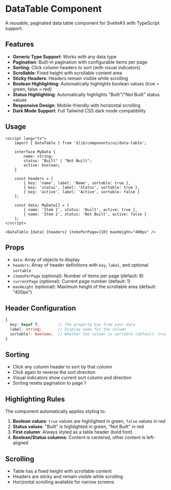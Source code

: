 # DataTable Component

A reusable, paginated data table component for SvelteKit with TypeScript support.

## Features

- **Generic Type Support**: Works with any data type
- **Pagination**: Built-in pagination with configurable items per page
- **Sorting**: Click column headers to sort (with visual indicators)
- **Scrollable**: Fixed height with scrollable content area
- **Sticky Headers**: Headers remain visible while scrolling
- **Boolean Highlighting**: Automatically highlights boolean values (true = green, false = red)
- **Status Highlighting**: Automatically highlights "Built"/"Not Built" status values
- **Responsive Design**: Mobile-friendly with horizontal scrolling
- **Dark Mode Support**: Full Tailwind CSS dark mode compatibility

## Usage

```svelte
<script lang="ts">
	import { DataTable } from '$lib/components/ui/data-table';

	interface MyData {
		name: string;
		status: "Built" | "Not Built";
		active: boolean;
	}

	const headers = [
		{ key: 'name', label: 'Name', sortable: true },
		{ key: 'status', label: 'Status', sortable: true },
		{ key: 'active', label: 'Active', sortable: false }
	];

	const data: MyData[] = [
		{ name: 'Item 1', status: 'Built', active: true },
		{ name: 'Item 2', status: 'Not Built', active: false }
	];
</script>

<DataTable {data} {headers} itemsPerPage={10} maxHeight="400px" />
```

## Props

- `data`: Array of objects to display
- `headers`: Array of header definitions with `key`, `label`, and optional `sortable`
- `itemsPerPage` (optional): Number of items per page (default: 8)
- `currentPage` (optional): Current page number (default: 1)
- `maxHeight` (optional): Maximum height of the scrollable area (default: "400px")

## Header Configuration

```typescript
{
  key: keyof T;        // The property key from your data
  label: string;       // Display name for the column
  sortable?: boolean;  // Whether the column is sortable (default: true)
}
```

## Sorting

- Click any column header to sort by that column
- Click again to reverse the sort direction
- Visual indicators show current sort column and direction
- Sorting resets pagination to page 1

## Highlighting Rules

The component automatically applies styling to:

1. **Boolean values**: `true` values are highlighted in green, `false` values in red
2. **Status values**: "Built" is highlighted in green, "Not Built" in red
3. **First column**: Always styled as a table header (bold font)
4. **Boolean/Status columns**: Content is centered, other content is left-aligned

## Scrolling

- Table has a fixed height with scrollable content
- Headers are sticky and remain visible while scrolling
- Horizontal scrolling available for narrow screens
